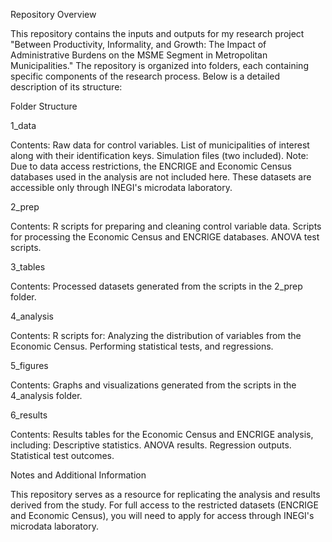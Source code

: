 Repository Overview

This repository contains the inputs and outputs for my research project "Between Productivity, Informality, and Growth: The Impact of Administrative Burdens on the MSME Segment in Metropolitan Municipalities." The repository is organized into folders, each containing specific components of the research process. Below is a detailed description of its structure:

Folder Structure

1_data

Contents:
Raw data for control variables.
List of municipalities of interest along with their identification keys.
Simulation files (two included).
Note:
Due to data access restrictions, the ENCRIGE and Economic Census databases used in the analysis are not included here. These datasets are accessible only through INEGI's microdata laboratory.

2_prep

Contents:
R scripts for preparing and cleaning control variable data.
Scripts for processing the Economic Census and ENCRIGE databases.
ANOVA test scripts.

3_tables

Contents:
Processed datasets generated from the scripts in the 2_prep folder.

4_analysis

Contents:
R scripts for:
Analyzing the distribution of variables from the Economic Census.
Performing statistical tests, and regressions.

5_figures

Contents:
Graphs and visualizations generated from the scripts in the 4_analysis folder.

6_results

Contents:
Results tables for the Economic Census and ENCRIGE analysis, including:
Descriptive statistics.
ANOVA results.
Regression outputs.
Statistical test outcomes.

Notes and Additional Information

This repository serves as a resource for replicating the analysis and results derived from the study.
For full access to the restricted datasets (ENCRIGE and Economic Census), you will need to apply for access through INEGI's microdata laboratory.
